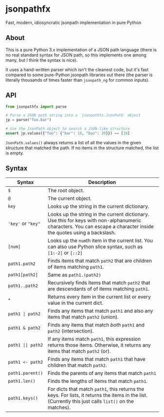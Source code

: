 # jsonpathfx
Fast, modern, idiosyncratic jsonpath implementation in pure Python

## About

This is a pure Python 3.x implementation of a JSON path language
(there is no real standard syntax for JSON path, so this implements one
among many, but I think the syntax is nice).

It uses a hand-written parser which isn't the cleanest code, but it's
fast compared to some pure-Python jsonpath libraries out there (the
parser is literally thousands of times faster than `jsonpath_ng` for
common inputs).

## API

```python
from jsonpathfx import parse

# Parse a JSON path string into a `jsonpathfx.JsonPath` object
jp = parse("foo.bar")

# Use the JsonPath object to search a JSON-like structure
assert jp.values({"foo": {"bar": 10, "baz": 20}}) == [10]
```

`JsonPath.values()` always returns a list of all the values in the given
structure that matched the path. If no items in the structure matched, the
list is empty.

## Syntax

| **Syntax**         | **Description**                                                                                                                                                    |
|--------------------|--------------------------------------------------------------------------------------------------------------------------------------------------------------------|
| `$`                | The root object.                                                                                                                                                   |
| `@`                | The current object.                                                                                                                                                |
| `key`              | Looks up the string in the current dictionary.                                                                                                                     |
| `'key'` or `"key"` | Looks up the string in the current dictionary. Use this for keys with non-alphanumeric characters. You can escape a character inside the quotes using a backslash. |
| `[num]`            | Looks up the `num`th item in the current list. You can also use Python slice syntax, such as `[1:-2]` or `[::2]`                                                   |
| `path1.path2`      | Finds items that match `path2` that are children of items matching `path1`.                                                                                        |
| `path1[path2]`     | Same as `path1.(path2)`                                                                                                                                            |
| `path1..path2`     | Recursively finds items that match `path2` that are descendants of of items matching `path1`.                                                                      |
| `*`                | Returns every item in the current list or every value in the current dict.                                                                                         |
| ``path1 \| path2`` | Finds any items that match `path1` and also any items that match `path2` (union).                                                                                  |
| `path1 & path2`    | Finds any items that match *both* `path1` and `path2` (intersection).                                                                                              |
| `path1 \|\| path2` | If any items match `path1`, this expression returns those items. Otherwise, it returns any items that match `path2` (or).                                          |
| `path1 <- path2`   | Finds any items that match `path1` that have children that match `path2`.                                                                                          |
| `path1.parent()`   | Finds the parents of any items that match `path1`                                                                                                                  |
| `path1.len()`      | Finds the lengths of items that match `path1`.                                                                                                                     |
| `path1.keys()`     | For dicts that match `path1`, this returns the keys. For lists, it returns the items in the list. (Currently this just calls `list()` on  the matches).            |

